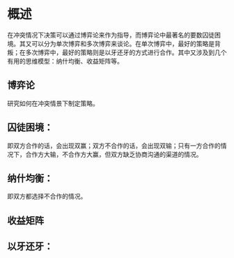 # 概述
在冲突情况下决策可以通过博弈论来作为指导，而博弈论中最著名的要数囚徒困境。其又可以分为单次博弈和多次博弈来谈论。在单次博弈中，最好的策略是背叛；在多次博弈中，最好的策略则是以牙还牙的方式进行合作。其中又涉及到几个有用的思维模型：纳什均衡、收益矩阵等。

## 博弈论
研究如何在冲突情景下制定策略。

## 囚徒困境：
即双方合作的话，会出现双赢；双方不合作的话，会出现双输；只有一方合作的情况下，合作方大输，不合作方大赢，但双方缺乏协商沟通的渠道的情况。


## 纳什均衡：
即双方都选择不合作的情况。

## 收益矩阵

## 以牙还牙：